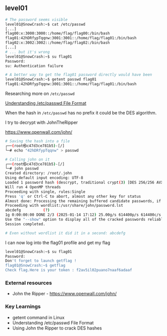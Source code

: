 ## level01

```bash
# The password seems visible
level01@SnowCrash:~$ cat /etc/passwd
[...]
flag00:x:3000:3000::/home/flag/flag00:/bin/bash
flag01:42hDRfypTqqnw:3001:3001::/home/flag/flag01:/bin/bash
flag02:x:3002:3002::/home/flag/flag02:/bin/bash
[...]
# ... but it's wrong
level01@SnowCrash:~$ su flag01
Password: 
su: Authentication failure
```
```bash
# A better way to get the flag01 password directly would have been
level01@SnowCrash:~$ getent passwd flag01
flag01:42hDRfypTqqnw:3001:3001::/home/flag/flag01:/bin/bash
```

Researching more on `/etc/passwd` 

[Understanding /etc/passwd File Format](https://www.cyberciti.biz/faq/understanding-etcpasswd-file-format/)

When the hash in `/etc/passwd` has no prefix it could be the DES algorithm.

I try to decrypt with JohnTheRipper

https://www.openwall.com/john/

```bash
# Saving the hash into a file
┌──(root㉿c47d3ce781b5)-[/]
└─# echo "42hDRfypTqqnw" > passwd

# Calling john on it
┌──(root㉿c47d3ce781b5)-[/]
└─# john passwd 
Created directory: /root/.john
Using default input encoding: UTF-8
Loaded 1 password hash (descrypt, traditional crypt(3) [DES 256/256 AVX2])
Will run 4 OpenMP threads
Proceeding with single, rules:Single
Press 'q' or Ctrl-C to abort, almost any other key for status
Almost done: Processing the remaining buffered candidate passwords, if any.
Proceeding with wordlist:/usr/share/john/password.lst
abcdefg          (?)     
1g 0:00:00:00 DONE 2/3 (2025-01-14 17:12) 25.00g/s 614400p/s 614400c/s 614400C/s 123456..HALLO
Use the "--show" option to display all of the cracked passwords reliably
Session completed. 

# Even without wordlist it did it in a second: abcdefg
```

I can now log into the flag01 profile and get my flag

```bash
level01@SnowCrash:~$ su flag01
Password: 
Don't forget to launch getflag !
flag01@SnowCrash:~$ getflag
Check flag.Here is your token : f2av5il02puano7naaf6adaaf
```

### External resources
- John the Ripper - https://www.openwall.com/john/

### Key Learnings
- getent command in Linux
- Understanding /etc/passwd File Format
- Using John the Ripper to crack DES hashes
